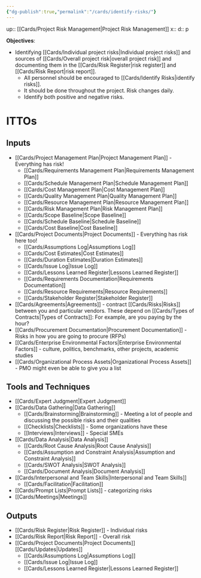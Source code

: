 ```yaml
---
{"dg-publish":true,"permalink":"/cards/identify-risks/"}
---
```


up:: [[Cards/Project Risk Management\|Project Risk Management]] 
x:: 
d:: p

**Objectives**: 
- ﻿﻿Identifying [[Cards/Individual project risks\|Individual project risks]] and sources of [[Cards/Overall project risk\|overall project risk]] and documenting them in the [[Cards/Risk Register\|risk register]] and [[Cards/Risk Report\|risk report]].
	- ﻿﻿All personnel should be encouraged to [[Cards/Identify Risks\|identify risks]].  
	- It should be done throughout the project. Risk changes daily.
	- ﻿﻿Identify both positive and negative risks.

# ITTOs

## Inputs
- [[Cards/Project Management Plan\|Project Management Plan]] - Everything has risk! 
	- [[Cards/Requirements Management Plan\|Requirements Management Plan]]
	- [[Cards/Schedule Management Plan\|Schedule Management Plan]]
	- [[Cards/Cost Management Plan\|Cost Management Plan]]
	- [[Cards/Quality Management Plan\|Quality Management Plan]]
	- [[Cards/Resource Management Plan\|Resource Management Plan]]
	- [[Cards/Risk Management Plan\|Risk Management Plan]]
	- [[Cards/Scope Baseline\|Scope Baseline]]
	- [[Cards/Schedule Baseline\|Schedule Baseline]]
	- [[Cards/Cost Baseline\|Cost Baseline]]
- [[Cards/Project Documents\|Project Documents]] - Everything has risk here too! 
	- [[Cards/Assumptions Log\|Assumptions Log]]
	- [[Cards/Cost Estimates\|Cost Estimates]]
	- [[Cards/Duration Estimates\|Duration Estimates]]
	- [[Cards/Issue Log\|Issue Log]]
	- [[Cards/Lessons Learned Register\|Lessons Learned Register]]
	- [[Cards/Requirements Documentation\|Requirements Documentation]]
	- [[Cards/Resource Requirements\|Resource Requirements]]
	- [[Cards/Stakeholder Register\|Stakeholder Register]]
- [[Cards/Agreements\|Agreements]] - contract [[Cards/Risks\|Risks]] between you and particular vendors. These depend on [[Cards/Types of Contracts\|Types of Contracts]]: For example, are you paying by the hour? 
- [[Cards/Procurement Documentation\|Procurement Documentation]] - Risks in how you are going to procure (RFPs)
- [[Cards/Enterprise Environmental Factors\|Enterprise Environmental Factors]] - culture, politics, benchmarks, other projects, academic studies 
- [[Cards/Organizational Process Assets\|Organizational Process Assets]] - PMO might even be able to give you a list 

## Tools and Techniques
- [[Cards/Expert Judgment\|Expert Judgment]]
- [[Cards/Data Gathering\|Data Gathering]]
	- [[Cards/Brainstorming\|Brainstorming]] - Meeting a lot of people and discussing the possible risks and their qualities 
	- [[Checklists\|Checklists]] - Some organizations have these 
	- [[Interviews\|Interviews]] - Special SMEs 
- [[Cards/Data Analysis\|Data Analysis]]
	- [[Cards/Root Cause Analysis\|Root Cause Analysis]]
	- [[Cards/Assumption and Constraint Analysis\|Assumption and Constraint Analysis]]
	- [[Cards/SWOT Analysis\|SWOT Analysis]]
	- [[Cards/Document Analysis\|Document Analysis]] 
- [[Cards/Interpersonal and Team Skills\|Interpersonal and Team Skills]]
	- [[Cards/Facilitation\|Facilitation]]
- [[Cards/Prompt Lists\|Prompt Lists]] - categorizing risks
- [[Cards/Meetings\|Meetings]]

## Outputs
- [[Cards/Risk Register\|Risk Register]] - Individual risks
- [[Cards/Risk Report\|Risk Report]] - Overall risk
- [[Cards/Project Documents\|Project Documents]] [[Cards/Updates\|Updates]]
	- [[Cards/Assumptions Log\|Assumptions Log]]
	- [[Cards/Issue Log\|Issue Log]]
	- [[Cards/Lessons Learned Register\|Lessons Learned Register]]